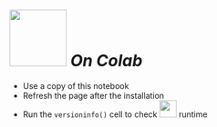 # <img src="https://github.com/JuliaLang/julia-logo-graphics/raw/master/images/julia-logo-color.png" height="100" /> *On Colab*

- Use a copy of this notebook
- Refresh the page after the installation
- Run the ```versioninfo()``` cell to check <img src="https://github.com/JuliaLang/julia-logo-graphics/raw/master/images/julia-logo-color.png" height="30" /> runtime
